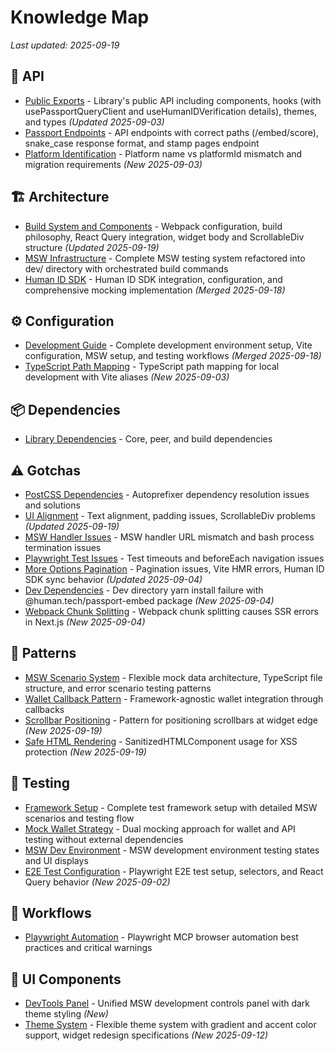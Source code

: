 # Knowledge Map

_Last updated: 2025-09-19_

## 📁 API

- [Public Exports](./api/public-exports.md) - Library's public API including components, hooks (with usePassportQueryClient and useHumanIDVerification details), themes, and types _(Updated 2025-09-03)_
- [Passport Endpoints](./api/passport-endpoints.md) - API endpoints with correct paths (/embed/score), snake_case response format, and stamp pages endpoint
- [Platform Identification](./api/platform-identification.md) - Platform name vs platformId mismatch and migration requirements _(New 2025-09-03)_

## 🏗️ Architecture

- [Build System and Components](./architecture/build-system.md) - Webpack configuration, build philosophy, React Query integration, widget body and ScrollableDiv structure _(Updated 2025-09-19)_
- [MSW Infrastructure](./architecture/msw-infrastructure.md) - Complete MSW testing system refactored into dev/ directory with orchestrated build commands
- [Human ID SDK](./architecture/human-id-sdk.md) - Human ID SDK integration, configuration, and comprehensive mocking implementation _(Merged 2025-09-18)_

## ⚙️ Configuration

- [Development Guide](./config/development-guide.md) - Complete development environment setup, Vite configuration, MSW setup, and testing workflows _(Merged 2025-09-18)_
- [TypeScript Path Mapping](./config/typescript-path-mapping.md) - TypeScript path mapping for local development with Vite aliases _(New 2025-09-03)_

## 📦 Dependencies

- [Library Dependencies](./dependencies/library-dependencies.md) - Core, peer, and build dependencies

## ⚠️ Gotchas

- [PostCSS Dependencies](./gotchas/postcss-dependencies.md) - Autoprefixer dependency resolution issues and solutions
- [UI Alignment](./gotchas/ui-alignment.md) - Text alignment, padding issues, ScrollableDiv problems _(Updated 2025-09-19)_
- [MSW Handler Issues](./gotchas/msw-handler-issues.md) - MSW handler URL mismatch and bash process termination issues
- [Playwright Test Issues](./gotchas/playwright-test-issues.md) - Test timeouts and beforeEach navigation issues
- [More Options Pagination](./gotchas/more-options-pagination.md) - Pagination issues, Vite HMR errors, Human ID SDK sync behavior _(Updated 2025-09-04)_
- [Dev Dependencies](./gotchas/dev-dependencies.md) - Dev directory yarn install failure with @human.tech/passport-embed package _(New 2025-09-04)_
- [Webpack Chunk Splitting](./gotchas/webpack-chunk-splitting.md) - Webpack chunk splitting causes SSR errors in Next.js _(New 2025-09-04)_

## 🎯 Patterns

- [MSW Scenario System](./patterns/msw-scenario-system.md) - Flexible mock data architecture, TypeScript file structure, and error scenario testing patterns
- [Wallet Callback Pattern](./patterns/wallet-callback-pattern.md) - Framework-agnostic wallet integration through callbacks
- [Scrollbar Positioning](./patterns/scrollbar-positioning.md) - Pattern for positioning scrollbars at widget edge _(New 2025-09-19)_
- [Safe HTML Rendering](./patterns/safe-html-rendering.md) - SanitizedHTMLComponent usage for XSS protection _(New 2025-09-19)_

## 🧪 Testing

- [Framework Setup](./testing/framework-setup.md) - Complete test framework setup with detailed MSW scenarios and testing flow
- [Mock Wallet Strategy](./testing/mock-wallet-strategy.md) - Dual mocking approach for wallet and API testing without external dependencies
- [MSW Dev Environment](./testing/msw-dev-environment.md) - MSW development environment testing states and UI displays
- [E2E Test Configuration](./testing/e2e-test-configuration.md) - Playwright E2E test setup, selectors, and React Query behavior _(New 2025-09-02)_

## 🔄 Workflows

- [Playwright Automation](./workflows/playwright-automation.md) - Playwright MCP browser automation best practices and critical warnings

## 🎨 UI Components

- [DevTools Panel](./ui/devtools-panel.md) - Unified MSW development controls panel with dark theme styling _(New)_
- [Theme System](./ui/theme-system.md) - Flexible theme system with gradient and accent color support, widget redesign specifications _(New 2025-09-12)_